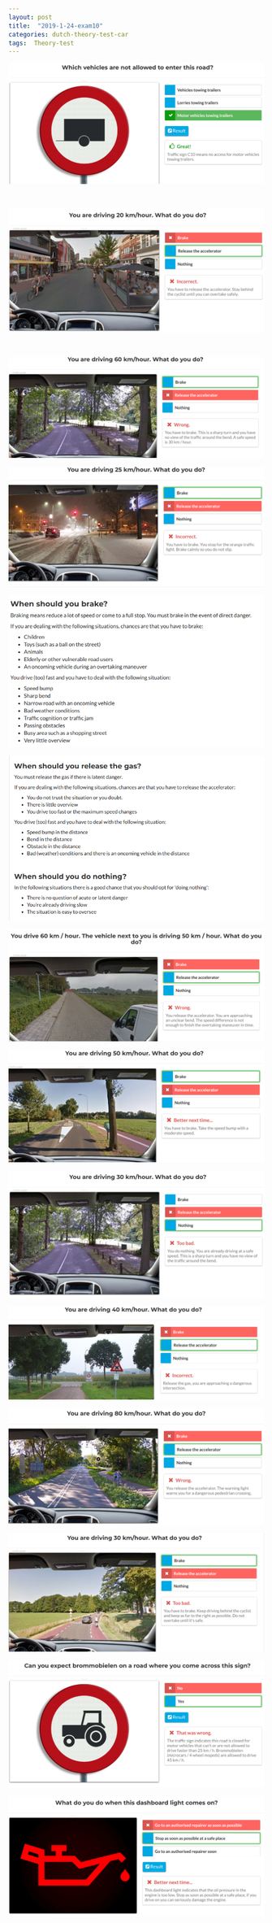 ```yaml
---
layout: post
title:  "2019-1-24-exam10"
categories: dutch-theory-test-car
tags:  Theory-test
---
```


![](/images/2019-01-24-20-21-27.png)

![](/images/2019-01-24-20-26-47.png)

![](/images/2019-01-24-20-28-28.png)

![](/images/2019-01-24-20-29-16.png)

![](/images/2019-01-24-20-33-40.png)

![](/images/2019-01-24-20-34-39.png)

![](/images/2019-01-24-20-40-07.png)

![](/images/2019-01-24-20-41-23.png)

![](/images/2019-01-24-20-44-16.png)

![](/images/2019-01-24-20-45-34.png)

![](/images/2019-01-24-20-47-50.png)

![](/images/2019-01-24-20-51-16.png)

![](/images/2019-01-24-20-53-51.png)

![](/images/2019-01-24-20-55-03.png)

![](/images/2019-01-24-21-18-18.png)

![](/images/2019-01-24-21-18-56.png)

